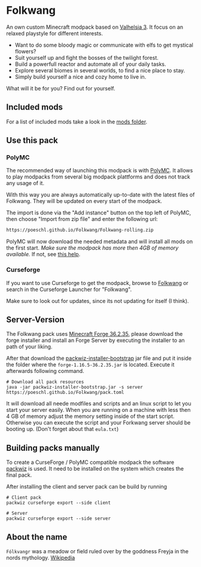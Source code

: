 # Folkwang

An own custom Minecraft modpack based on [Valhelsia 3](https://github.com/ValhelsiaTeam/Valhelsia-3).
It focus on an relaxed playstyle for different interests.

* Want to do some bloody magic or communicate with elfs to get mystical flowers?
* Suit yourself up and fight the bosses of the twilight forest.
* Build a powerfull reactor and automate all of your daily tasks.
* Explore several biomes in several worlds, to find a nice place to stay.
* Simply build yourself a nice and cozy home to live in.

What will it be for you? Find out for yourself.

## Included mods

For a list of included mods take a look in the [mods folder](https://github.com/Poeschl/Folkwang/tree/main/mods).

## Use this pack

### PolyMC

The recommended way of launching this modpack is with [PolyMC](https://polymc.org/).
It allows to play modpacks from several big modpack plattforms and does not track any usage of it.

With this way you are always automatically up-to-date with the latest files of Folkwang.
They will be updated on every start of the modpack.

The import is done via the "Add instance" button on the top left of PolyMC, then choose "Import from zip file" and enter
the following url:

```txt
https://poeschl.github.io/Folkwang/Folkwang-rolling.zip
```

PolyMC will now download the needed metadata and will install all mods on the first start.
*Make sure the modpack has more then 4GB of memory available.* If not, see 
[this help](https://github.com/MultiMC/Launcher/wiki/Increasing-Java's-memory-allocation).

### Curseforge

If you want to use Curseforge to get the modpack, browse to [Folkwang](https://www.curseforge.com/minecraft/modpacks/folkwang)
or search in the Curseforge Launcher for "Folkwang".

Make sure to look out for updates, since its not updating for itself (I think).

## Server-Version

The Folkwang pack uses [Minecraft Forge 36.2.35](https://files.minecraftforge.net/net/minecraftforge/forge/index_1.16.5.html),
please download the forge installer and install an Forge Server by executing the installer to an path of your liking.

After that download the [packwiz-installer-bootstrap](https://github.com/packwiz/packwiz-installer-bootstrap/releases)
jar file and put it inside the folder where the `forge-1.16.5-36.2.35.jar` is located. Execute it afterwards following command.

```shell
# Download all pack resources
java -jar packwiz-installer-bootstrap.jar -s server https://poeschl.github.io/Folkwang/pack.toml
```

It will download all neede modfiles and scripts and an linux script to let you start your server easily.
When you are running on a machine with less then 4 GB of memory adjust the memory setting inside of the start script.
Otherwise you can execute the script and your Forkwang server should be booting up. (Don't forget about that `eula.txt`)


## Building packs manually

To create a CurseForge / PolyMC compatible modpack the software [packwiz](https://packwiz.infra.link/) is used.
It need to be installed on the system which creates the final pack.

After installing the client and server pack can be build by running

```shell
# Client pack
packwiz curseforge export --side client

# Server
packwiz curseforge export --side server
```

## About the name

`Fólkvangr` was a meadow or field ruled over by the goddness Freyja in the nords mythology.
[Wikipedia](https://en.wikipedia.org/wiki/F%C3%B3lkvangr)

